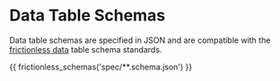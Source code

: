 # Data Table Schemas

Data table schemas are specified in JSON and are compatible with the
[frictionless data](https://specs.frictionlessdata.io/table-schema/) table
schema standards.

{{ frictionless_schemas('spec/**.schema.json') }}

